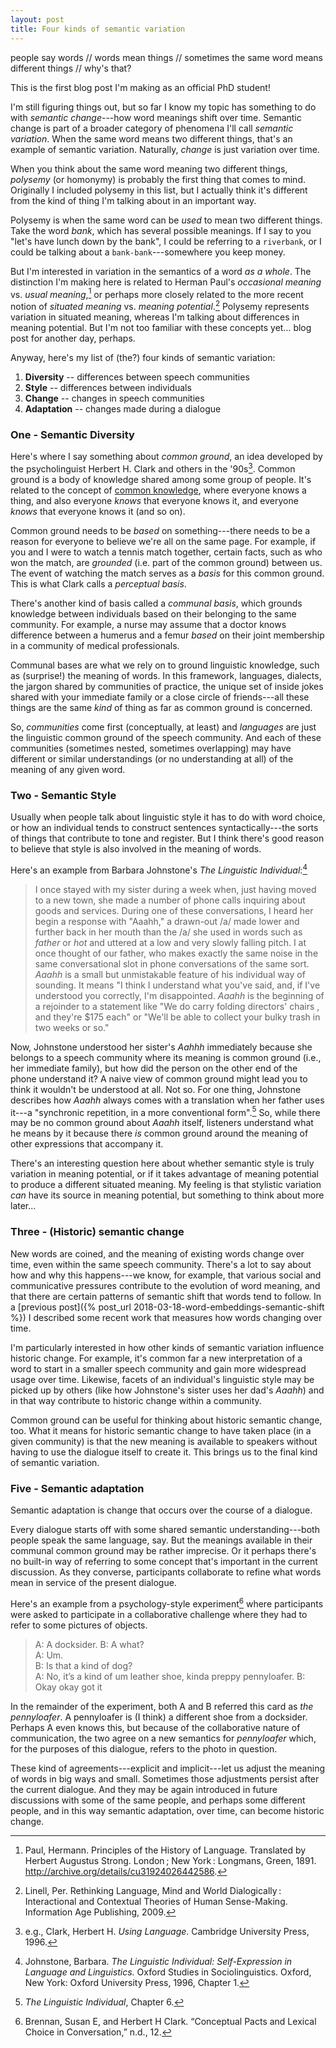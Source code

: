 ```yaml
---
layout: post
title: Four kinds of semantic variation
---
```


<div class="message">
people say words // 
words mean things // 
sometimes the same word means different things // 
why's that?
</div>

This is the first blog post I'm making as an official PhD student!

I'm still figuring things out, 
but so far I know my topic has something to do with _semantic change_---how 
word meanings shift over time.
Semantic change is part of a broader category of phenomena I'll call _semantic variation_.
When the same word means two different things, 
that's an example of semantic variation.
Naturally, _change_ is just variation over time.

When you think about the same word meaning two different things,
_polysemy_ (or homonymy) is probably the first thing that comes to mind.
Originally I included polysemy in this list,
but I actually think it's different from 
the kind of thing I'm talking about in an important way.

Polysemy is when the same word can be _used_ to mean two different things.
Take the word _bank_, which has several possible meanings.
If I say to you "let's have lunch down by the bank", 
I could be referring to a `riverbank`, 
or I could be talking about a `bank-bank`---somewhere you keep money.

<!--So what's the difference between *polysemy* and *homonymy*?-->
<!--Both _polysemy_ and _homonymy_ refer a word having multiple senses, -->
<!--but usually homonymy carries the connotation that -->
<!--the two senses are somehow "accidentally" connected.-->

<!--So while bank/riverbank is an example of homonymy, -->
<!--perhaps bank (a physical building) vs. bank (a financial institution)-->
<!--is an example of polysemy.-->

<!--Bank/riverbank is an example of homonymy because it's not possible to be **vague** about -->
<!--which of the two meanings I intended. -->
<!--Either I was suggesting we eat lunch by the riverbank or by the bank-bank, it can't be _kind of both_.-->
<!--On the other hand if I say "oh I hate that bank", I might mean _bank_ in the sense of the bank as a corporate entity, -->
<!--or I might be talking about-->
<!--the physical building, or I might be talking about something that encompasses both.-->

But I'm interested in variation in the semantics of a word _as a whole_.
The distinction I'm making here is related to Herman Paul's 
_occasional meaning_ vs. _usual meaning_,[^1]
or perhaps more closely related to the more recent notion of 
_situated meaning_ vs. _meaning potential_.[^2]
Polysemy represents variation in situated meaning,
whereas I'm talking about differences in meaning potential.
But I'm not too familiar with these concepts yet... 
blog post for another day, perhaps.

[^1]: Paul, Hermann. Principles of the History of Language. Translated by Herbert Augustus Strong. London ; New York : Longmans, Green, 1891. http://archive.org/details/cu31924026442586.
[^2]: Linell, Per. Rethinking Language, Mind and World Dialogically : Interactional and Contextual Theories of Human Sense-Making. Information Age Publishing, 2009.

Anyway, here's my list of (the?) four kinds of semantic variation:

1. **Diversity** -- differences between speech communities
2. **Style** -- differences between individuals
3. **Change** -- changes in speech communities
4. **Adaptation** -- changes made during a dialogue

### One - Semantic Diversity 

Here's where I say something about _common ground_, 
an idea developed by the psycholinguist Herbert H. Clark 
and others in the '90s[^3].
Common ground is a body of knowledge shared among some group of people.
It's related to the concept of 
[common knowledge](https://plato.stanford.edu/entries/common-knowledge/),
where everyone knows a thing, 
and also everyone _knows_ that everyone knows it, 
and everyone _knows_ that everyone knows it 
(and so on).

Common ground needs to be _based_ on something---there 
needs to be a reason for everyone to believe we're all on the same page.
For example, 
if you and I were to watch a tennis match together, 
certain facts, 
such as who won the match, 
are _grounded_ (i.e. part of the common ground) between us.
The event of watching the match serves as a _basis_ 
for this common ground. 
This is what Clark calls a _perceptual basis_.

There's another kind of basis called a _communal basis_,
which grounds knowledge between individuals 
based on their belonging to the same community.
For example, 
a nurse may assume that a doctor knows difference 
between a humerus and a femur
_based_ on their joint membership 
in a community of medical professionals.

Communal bases are what we rely on 
to ground linguistic knowledge, 
such as (surprise!) the meaning of words.
In this framework, 
languages, dialects, 
the jargon shared by communities of practice, 
the unique set of inside jokes shared with your immediate family 
or a close circle of friends---all 
these things are the same _kind_ of thing 
as far as common ground is concerned.

So, _communities_ come first 
(conceptually, at least) 
and _languages_ are just the linguistic common ground 
of the speech community.
And each of these communities
(sometimes nested, sometimes overlapping)
may have different or similar understandings 
(or no understanding at all)
of the meaning of any given word.

[^3]: e.g., Clark, Herbert H. _Using Language_. Cambridge University Press, 1996.

### Two - Semantic Style 

Usually when people talk about linguistic style 
it has to do with word choice,
or how an individual tends to construct sentences syntactically---the
sorts of things that contribute to tone and register.
But I think there's good reason to believe 
that style is also involved in the meaning of words. 

Here's an example from Barbara Johnstone's _The Linguistic Individual_:[^4]

> I once stayed with my sister during a week when, just having moved to
> a new town, she made a number of phone calls inquiring about goods 
> and services. During one of these conversations, I heard her begin a 
> response with "Aaahh," a drawn-out /a/ made lower and further back in
> her mouth than the /a/ she used in words such as _father_ or _hot_ and
> uttered at a low and very slowly falling pitch. I at once thought of our
> father, who makes exactly the same noise in the same conversational
> slot in phone conversations of the same sort. _Aaahh_ is a small but 
> unmistakable feature of his individual way of sounding. It means "I think
> I understand what you've said, and, if I've understood you correctly,
> I'm disappointed. _Aaahh_ is the beginning of a rejoinder to a statement
> like "We do carry folding directors' chairs , and they're $175 each" or
> "We'll be able to collect your bulky trash in two weeks or so."

Now, Johnstone understood her sister's _Aahhh_ immediately 
because she belongs to a speech community where 
its meaning is common ground (i.e., her immediate family),
but how did the person on the other end of the phone understand it?
A naive view of common ground 
might lead you to think it wouldn't be understood at all.
Not so. 
For one thing, Johnstone describes how _Aaahh_ always comes
with a translation when her father uses it---a 
"synchronic repetition, in a more conventional form".[^5]
So, while there may be no common ground about 
_Aaahh_ itself, 
listeners understand what he means by it 
because there _is_ common ground around 
the meaning of other expressions that accompany it.

There's an interesting question here about whether semantic style
is truly variation in meaning potential,
or if it takes advantage of meaning potential 
to produce a different situated meaning.
My feeling is that stylistic variation 
_can_ have its source in meaning potential,
but something to think about more later...

[^4]: Johnstone, Barbara. _The Linguistic Individual: Self-Expression in Language and Linguistics._ Oxford Studies in Sociolinguistics. Oxford, New York: Oxford University Press, 1996, Chapter 1.
[^5]: _The Linguistic Individual_, Chapter 6.

### Three  - (Historic) semantic change 

New words are coined, and the meaning of existing words change over time,
even within the same speech community.
There's a lot to say about how and why this happens---we 
know, for example, 
that various social and communicative pressures 
contribute to the evolution of word meaning,
and that there are certain patterns of semantic shift 
that words tend to follow.
In a [previous post]({% post_url 2018-03-18-word-embeddings-semantic-shift %}) 
I described some recent work that measures how words changing over time.

I'm particularly interested 
in how other kinds of semantic variation 
influence historic change.
For example, 
it's common far a new interpretation of a word 
to start in a smaller speech community
and gain more widespread usage over time.
Likewise, facets of an individual's linguistic style 
may be picked up by others 
(like how Johnstone's sister uses her dad's _Aaahh_)
and in that way contribute to historic change 
within a community.

Common ground can be useful 
for thinking about historic semantic change, too.
What it means for historic semantic change to have taken place 
(in a given community)
is that the new meaning is available to speakers 
without having to use the dialogue itself 
to create it.
This brings us to the final kind of semantic variation.

### Five - Semantic adaptation

Semantic adaptation is change that occurs over the course of a dialogue.

Every dialogue starts off with some shared semantic understanding---both 
people speak the same language, say.
But the meanings available in their communal common ground 
may be rather imprecise.
Or it perhaps there's no built-in way of 
referring to some concept that's important 
in the current discussion.
As they converse, 
participants collaborate to refine what words mean 
in service of the present dialogue. 

Here's an example from a psychology-style experiment[^6] 
where participants were asked
to participate in a collaborative challenge 
where they had to refer to some pictures of objects.

[^6]: Brennan, Susan E, and Herbert H Clark. “Conceptual Pacts and Lexical Choice in Conversation,” n.d., 12.

> A: A docksider. B: A what?  
> A: Um.  
> B: Is that a kind of dog?  
> A: No, it’s a kind of um leather shoe, kinda preppy pennyloafer. B: Okay okay got it  

In the remainder of the experiment, 
both A and B referred this card as _the pennyloafer_.
A pennyloafer is (I think) a different shoe from a docksider. 
Perhaps A even knows this,
but because of the collaborative nature of communication, 
the two agree on a new semantics for _pennyloafer_ which,
for the purposes of this dialogue,
refers to the photo in question.

These kind of agreements---explicit and implicit---let 
us adjust the meaning of words 
in big ways and small.
Sometimes those adjustments persist 
after the current dialogue.
And they may be again introduced 
in future discussions 
with some of the same people,
and perhaps some different people,
and in this way semantic adaptation, 
over time, 
can become historic change.

